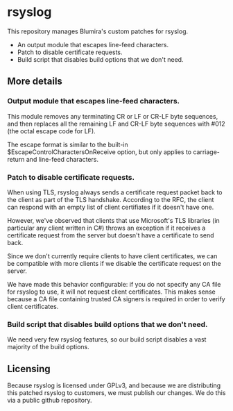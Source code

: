 # rsyslog

This repository manages Blumira's custom patches for rsyslog.
* An output module that escapes line-feed characters.
* Patch to disable certificate requests.
* Build script that disables build options that we don't need.


## More details

### Output module that escapes line-feed characters.

This module removes any terminating CR or LF or CR-LF byte sequences,
and then replaces all the remaining LF and CR-LF byte sequences with #012
(the octal escape code for LF).

The escape format is similar to the built-in $EscapeControlCharactersOnReceive
option, but only applies to carriage-return and line-feed characters.


### Patch to disable certificate requests.

When using TLS, rsyslog always sends a certificate request packet back to the
client as part of the TLS handshake.  According to the RFC, the client can
respond with an empty list of client certifiates if it doesn't have one.

However, we've observed that clients that use Microsoft's TLS libraries
(in particular any client written in C#) throws an exception if it receives
a certificate request from the server but doesn't have a certificate to
send back.

Since we don't currently require clients to have client certificates, we
can be compatible with more clients if we disable the certificate request
on the server.

We have made this behavior configurable: if you do not specify any CA file
for rsyslog to use, it will not request client certificates.  This makes sense
because a CA file containing trusted CA signers is required in order to
verify client certificates.


### Build script that disables build options that we don't need.

We need very few rsyslog features, so our build script disables a vast majority
of the build options.


## Licensing

Because rsyslog is licensed under GPLv3, and because we are distributing this
patched rsyslog to customers, we must publish our changes.  We do this via a
public github repository.
